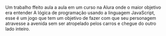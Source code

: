 Um trabalho ffeito aula a aula em um curso na Alura onde o maior objetivo era entender A lógica de programação usando a linguagem JavaScript, esse é um jogo que tem um objetivo de fazer com que seu personagem atravesse a avenida sem ser atropelado pelos carros e chegue do outro lado inteiro.
